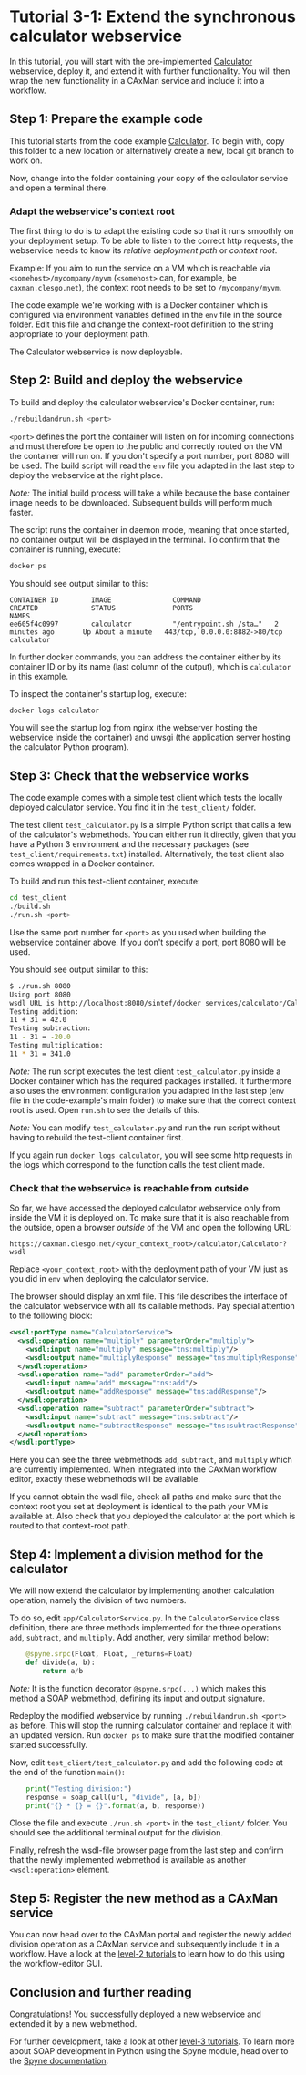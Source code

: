 # Tutorial 3-1: Extend the synchronous calculator webservice
In this tutorial, you will start with the pre-implemented
[Calculator](../../code_examples/Python/sync_calculator) webservice, deploy it,
and extend it with further functionality. You will then wrap the new 
functionality in a CAxMan service and include it into a workflow.

## Step 1: Prepare the example code
This tutorial starts from the code example
[Calculator](../../code_examples/Python/sync_calculator). To begin with, copy
this folder to a new location or alternatively create a new, local git branch
to work on.

Now, change into the folder containing your copy of the calculator service and
open a terminal there.

### Adapt the webservice's context root
The first thing to do is to adapt the existing code so that it runs smoothly on
your deployment setup. To be able to listen to the correct http requests, the
webservice needs to know its _relative deployment path_ or _context root_.

Example: If you aim to run the service on a VM which is reachable via
`<somehost>/mycompany/myvm` (`<somehost>` can, for example, be
`caxman.clesgo.net`), the context root needs to be set to `/mycompany/myvm`.

The code example we're working with is a Docker container which is configured
via environment variables defined in the `env` file in the source folder. Edit
this file and change the context-root definition to the string appropriate to
your deployment path.

The Calculator webservice is now deployable.

## Step 2: Build and deploy the webservice
To build and deploy the calculator webservice's Docker container, run:
```bash
./rebuildandrun.sh <port>
```
`<port>` defines the port the container will listen on for incoming connections
and must therefore be open to the public and correctly routed on the VM the
container will run on. If you don't specify a port number, port 8080 will be
used. The build script will read the `env` file you adapted in the last step 
to deploy the webservice at the right place.

_Note:_ The initial build process will take a while because the base container
image needs to be downloaded. Subsequent builds will perform much faster.

The script runs the container in daemon mode, meaning that once started, no 
container output will be displayed in the terminal. To confirm that the 
container is running, execute:
```bash
docker ps
```

You should see output similar to this:
```
CONTAINER ID        IMAGE               COMMAND                  CREATED             STATUS              PORTS                           NAMES
ee605f4c0997        calculator          "/entrypoint.sh /sta…"   2 minutes ago       Up About a minute   443/tcp, 0.0.0.0:8882->80/tcp   calculator
```
In further docker commands, you can address the container either by its
container ID or by its name (last column of the output), which is `calculator`
in this example.

To inspect the container's startup log, execute:
```bash
docker logs calculator
```
You will see the startup log from nginx (the webserver hosting the webservice
inside the container) and uwsgi (the application server hosting the calculator
Python program).

## Step 3: Check that the webservice works
The code example comes with a simple test client which tests the locally
deployed calculator service. You find it in the `test_client/` folder.

The test client `test_calculator.py` is a simple Python script that calls a few
of the calculator's webmethods. You can either run it directly, given that you
have a Python 3 environment and the necessary packages (see `test_client/requirements.txt`) 
installed. Alternatively, the test client also comes wrapped in a Docker 
container.

To build and run this test-client container, execute:
```bash
cd test_client
./build.sh
./run.sh <port>
```
Use the same port number for `<port>` as you used when building the webservice
container above. If you don't specify a port, port 8080 will be used. 

You should see output similar to this:
```bash
$ ./run.sh 8080
Using port 8080
wsdl URL is http://localhost:8080/sintef/docker_services/calculator/Calculator?wsdl
Testing addition:
11 + 31 = 42.0
Testing subtraction:
11 - 31 = -20.0
Testing multiplication:
11 * 31 = 341.0
```

_Note:_ The run script executes the test client `test_calculator.py` inside a
Docker container which has the required packages installed. It furthermore also
uses the environment configuration you adapted in the last step (`env` file in
the code-example's main folder) to make sure that the correct context root is
used. Open `run.sh` to see the details of this.

_Note:_ You can modify `test_calculator.py` and run the run script without
having to rebuild the test-client container first.

If you again run `docker logs calculator`, you will see some http requests in
the logs which correspond to the function calls the test client made.

### Check that the webservice is reachable from outside
So far, we have accessed the deployed calculator webservice only from inside
the VM it is deployed on. To make sure that it is also reachable from the
outside, open a browser _outside_ of the VM and open the following URL:
```
https://caxman.clesgo.net/<your_context_root>/calculator/Calculator?wsdl
```
Replace `<your_context_root>` with the deployment path of your VM just as you
did in `env` when deploying the calculator service.

The browser should display an xml file. This file describes the interface of
the calculator webservice with all its callable methods. Pay special attention
to the following block:
```xml
<wsdl:portType name="CalculatorService">
  <wsdl:operation name="multiply" parameterOrder="multiply">
    <wsdl:input name="multiply" message="tns:multiply"/>
    <wsdl:output name="multiplyResponse" message="tns:multiplyResponse"/>
  </wsdl:operation>
  <wsdl:operation name="add" parameterOrder="add">
    <wsdl:input name="add" message="tns:add"/>
    <wsdl:output name="addResponse" message="tns:addResponse"/>
  </wsdl:operation>
  <wsdl:operation name="subtract" parameterOrder="subtract">
    <wsdl:input name="subtract" message="tns:subtract"/>
    <wsdl:output name="subtractResponse" message="tns:subtractResponse"/>
  </wsdl:operation>
</wsdl:portType>
```
Here you can see the three webmethods `add`, `subtract`, and `multiply` which
are currently implemented. When integrated into the CAxMan workflow editor,
exactly these webmethods will be available.

If you cannot obtain the wsdl file, check all paths and make sure that the
context root you set at deployment is identical to the path your VM is 
available at. Also check that you deployed the calculator at the port which
is routed to that context-root path.

## Step 4: Implement a division method for the calculator
We will now extend the calculator by implementing another calculation operation,
namely the division of two numbers.

To do so, edit `app/CalculatorService.py`. In the `CalculatorService` class 
definition, there are three methods implemented for the three operations `add`,
`subtract`, and `multiply`. Add another, very similar method below:
```python
    @spyne.srpc(Float, Float, _returns=Float)
    def divide(a, b):
        return a/b
```
_Note:_ It is the function decorator `@spyne.srpc(...)` which makes this
method a SOAP webmethod, defining its input and output signature.

Redeploy the modified webservice by running `./rebuildandrun.sh <port>` as
before. This will stop the running calculator container and replace it with an
updated version. Run `docker ps` to make sure that the modified container
started successfully.

Now, edit `test_client/test_calculator.py` and add the following code at the
end of the function `main()`:
```python
    print("Testing division:")
    response = soap_call(url, "divide", [a, b])
    print("{} * {} = {}".format(a, b, response))
```
Close the file and execute `./run.sh <port>` in the `test_client/` folder. You
should see the additional terminal output for the division.

Finally, refresh the wsdl-file browser page from the last step and confirm that
the newly implemented webmethod is available as another `<wsdl:operation>`
element.

## Step 5: Register the new method as a CAxMan service
You can now head over to the CAxMan portal and register the newly added
division operation as a CAxMan service and subsequently include it in a
workflow. Have a look at the [level-2
tutorials](../level_2_modifying_workflows) to learn how to do this using the
workflow-editor GUI.

## Conclusion and further reading
Congratulations! You successfully deployed a new webservice and extended it by
a new webmethod.

For further development, take a look at other [level-3 tutorials](./). To learn
more about SOAP development in Python using the Spyne module, head over to the
[Spyne documentation](http://spyne.io/docs/2.10/).
